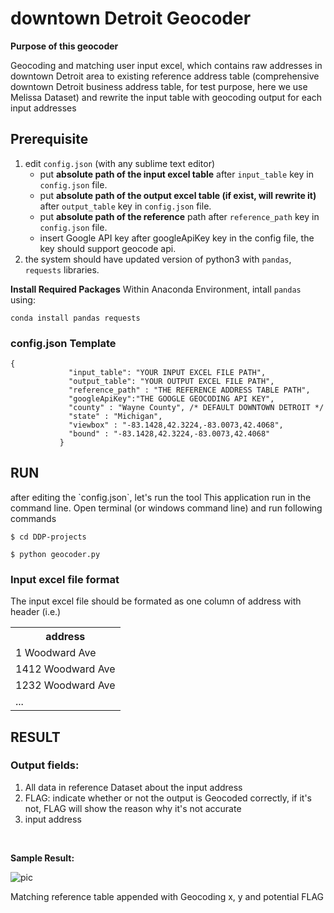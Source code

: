 
<h1>downtown Detroit Geocoder</h1>

<p><b> Purpose of this geocoder </b></p>

<p>Geocoding and matching user input excel, which contains raw addresses
 in downtown Detroit area to existing reference address table (comprehensive
  downtown Detroit business address table, for test purpose, here we use 
  Melissa Dataset) and rewrite the input table with geocoding output for
   each input addresses</p>

<p> <h2><b> Prerequisite </b></h2></p>

<ol>
<li>edit <code>config.json</code> (with any sublime text editor)
		<ul>
			<li>put <b>absolute path of the input excel table</b> after <code>input_table</code> key in <code>config.json</code> file.</li>
			<li>put <b>absolute path of the output excel table (if exist, will rewrite it)</b> after <code>output_table</code> key in <code>config.json</code> file.</li>
			<li>put <b>absolute path of the reference</b> path after <code>reference_path</code> key in <code>config.json</code> file.</li>
			<li>insert Google API key after googleApiKey key in the config file, the key should support geocode api.</li>
		</ul></li>
	<li>the system should have updated version of python3 with <code>pandas</code>, <code>requests</code> libraries.</li>
</ol>

**Install Required Packages**
Within Anaconda Environment, intall <code>pandas</code> using:
<pre><code>conda install pandas requests
</code></pre>

### config.json Template
<pre><code>{
             "input_table": "YOUR INPUT EXCEL FILE PATH",
             "output_table": "YOUR OUTPUT EXCEL FILE PATH",
             "reference_path" : "THE REFERENCE ADDRESS TABLE PATH",
             "googleApiKey":"THE GOOGLE GEOCODING API KEY",
             "county" : "Wayne County", /* DEFAULT DOWNTOWN DETROIT */
             "state" : "Michigan",
             "viewbox" : "-83.1428,42.3224,-83.0073,42.4068",
             "bound" : "-83.1428,42.3224,-83.0073,42.4068"
           }
</code></pre>
<h2><b> RUN </b></h2>
<p>
after editing the `config.json`, let's run the tool
This application run in the command line. Open terminal 
(or windows command line) and run following commands</p>
<pre><code>$ cd DDP-projects
</code></pre>
<pre><code>$ python geocoder.py
</code></pre>

### Input excel file format

The input excel file should be formated as one column of address with header
(i.e.)

<table>
	<tr>
		<th> address</th>	
	</tr
	<tr> 
		<td>1 Woodward Ave</td>
	</tr>
	<tr> 
		<td>1412 Woodward Ave</td>
	</tr>
	<tr> 
		<td>1232 Woodward Ave</td>
	</tr>
	<tr> 
		<td>...</td>
	</tr>
</table>

<h2><b> RESULT </b></h2>

### Output fields:

1. All data in reference Dataset about the input address
2. FLAG: indicate whether or not the output is Geocoded correctly, if
it's not, FLAG will show the reason why it's not accurate 
3. input address 
<br/>

**Sample Result:**

![pic](https://github.com/tianxie1995/DDP-projects/blob/master/ddpresult.png?raw=true) 

<p>Matching reference table appended with Geocoding x, y and potential FLAG</p>

